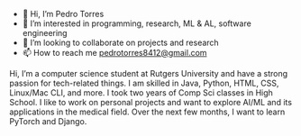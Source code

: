 - 👋 Hi, I’m Pedro Torres
- 👀 I’m interested in programming, research, ML & AL, software engineering
- 💞️ I’m looking to collaborate on projects and research
- 📫 How to reach me pedrotorres8412@gmail.com

Hi, I’m a computer science student at Rutgers University and have a strong passion for tech-related things. I am skilled in Java, Python, HTML, CSS, Linux/Mac CLI, and more. I took two years of Comp Sci classes in High School. I like to work on personal projects and want to explore AI/ML and its applications in the medical field. Over the next few months, I want to learn PyTorch and Django.


<!---
pedrot123/pedrot123 is a ✨ special ✨ repository because its `README.md` (this file) appears on your GitHub profile.
You can click the Preview link to take a look at your changes.
--->
